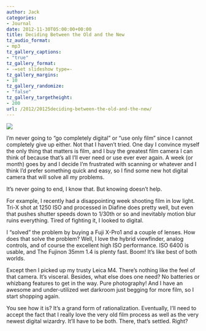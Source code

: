 ```yaml
---
author: Jack
categories:
- Journal
date: 2012-11-30T05:00:00+00:00
title: Deciding Between the Old and the New
tz_audio_format:
- mp3
tz_gallery_captions:
- "true"
tz_gallery_format:
- -=set slideshow type=-
tz_gallery_margins:
- 10
tz_gallery_randomize:
- "false"
tz_gallery_targetheight:
- 200
url: /2012/20125deciding-between-the-old-and-the-new/
---
```


![][1]

I’m never going to “go completely digital” or “use only film” since I cannot completely give up either. Not that I haven’t tried. One day I convince myself the only thing that matters is film, and I buy the greatest film camera I can think of because that’s all I’ll ever need or use ever ever again. A week (or month) goes by and I decide I’m frustrated with scanning or whatever and I think I’d prefer something quick and easy, so I find some new hot digital camera that will solve all my problems.

It’s never going to end, I know that. But knowing doesn’t help.

For example, I recently had a disappointing week shooting film in low light. Tri-X shot at 1250 ISO and processed in Diafine does pretty well, but even that pushes shutter speeds down to 1/30th or so and inevitably motion blur ruins everything. Tired of fighting it, I looked to digital.

I “solved” the problem by buying a Fuji X-Pro1 and a couple of lenses. How does that solve the problem? Well, I love the hybrid viewfinder, analog controls, and of course the excellent high ISO performance. ISO 6400 is usable, and The Fujinon 35mm 1.4 is plenty fast. Boom! It’s like best of both worlds.

Except then I picked up my trusty Leica M4. There’s nothing like the feel of that camera. It’s visceral. Besides, what else does one need? No batteries or whizbang features to get in the way. Pure photography! And I have an awesome and under-utilized wet darkroom just begging for more film, so I start shopping again.

You see how it is? It’s a grand form of rationalization. Eventually, I’ll need to accept the fact that I really love the very old film process as well as the very newest digital wizardry. It’ll have to be both. There, that’s settled. Right?

 [1]: /wp-content/uploads/2012/05/fuji-and-m4.jpeg